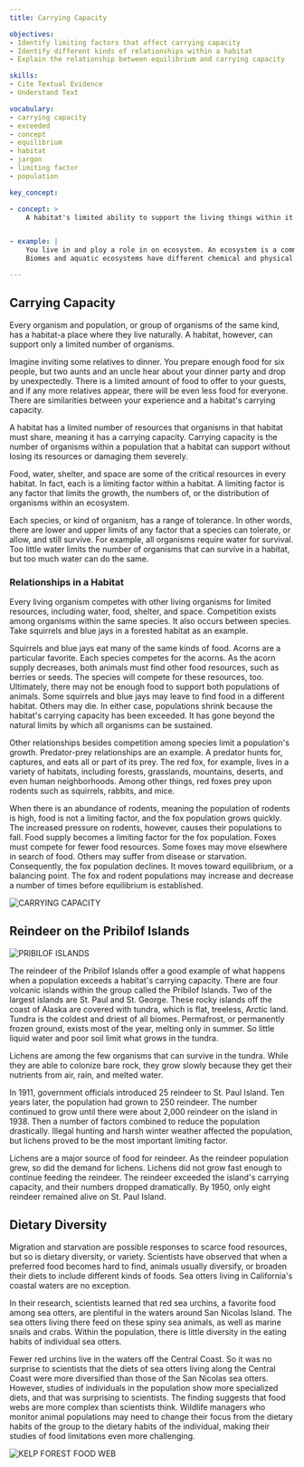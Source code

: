 ```yaml
---
title: Carrying Capacity

objectives:
- Identify limiting factors that affect carrying capacity
- Identify different kinds of relationships within a habitat
- Explain the relationship between equilibrium and carrying capacity

skills:
- Cite Textual Evidence
- Understand Text

vocabulary:
- carrying capacity
- exceeded
- concept
- equilibrium
- habitat
- jargon
- limiting factor
- population

key_concept:

- concept: >
    A habitat's limited ability to support the living things within it is called its carrying capacity. Carrying capacity is shaped by limiting factors in the environment.


- example: |
    You live in and ploy a role in on ecosystem. An ecosystem is a community. or collection of populations of different plants and animals that share a physical environment. In an ecosystem. species live together and interact. Terrestrial ecosystems occur on land. Aquatic ecosystems exist in freshwater and salt water. The largest terrestrial ecosystems are called biomes, and they include different kinds of grasslands, deserts. forests. and alpine or mountain biomes.
    Biomes and aquatic ecosystems have different chemical and physical characteristics. They also have different species of organisms. Think about the plants and animals you see every day in your surroundings. You and they are part of the some ecosystem.

---
```


## Carrying Capacity

Every organism and population, or group of organisms of the same kind, has a habitat-a place where they live naturally. A habitat, however, can support only a limited number of organisms.

Imagine inviting some relatives to dinner. You prepare enough food for six people, but two aunts and an uncle hear about your dinner party and drop by unexpectedly. There is a limited amount of food to offer to your guests, and if any more relatives appear, there will be even less food for everyone. There are similarities between your experience and a habitat's carrying capacity.

A habitat has a limited number of resources that organisms in that habitat must share, meaning it has a carrying capacity. Carrying capacity is the number of organisms within a population that a habitat can support without losing its resources or damaging them severely.

Food, water, shelter, and space are some of the critical resources in every habitat. In fact, each is a limiting factor within a habitat. A limiting factor is any factor that limits the growth, the numbers of, or the distribution of organisms within an ecosystem.

Each species, or kind of organism, has a range of tolerance. In other words, there are lower and upper limits of any factor that a species can tolerate, or allow, and still survive. For example, all organisms require water for survival. Too little water limits the number of organisms that can survive in a habitat, but too much water can do the same.

### Relationships in a Habitat

Every living organism competes with other living organisms for limited resources, including water, food, shelter, and space. Competition exists among organisms within the same species. It also occurs between species. Take squirrels and blue jays in a forested habitat as an example.

Squirrels and blue jays eat many of the same kinds of food. Acorns are a particular favorite. Each species competes for the acorns. As the acorn supply decreases, both animals must find other food resources, such as berries or seeds. The species will compete for these resources, too. Ultimately, there may not be enough food to support both populations of animals. Some squirrels and blue jays may leave to find food in a different habitat. Others may die. In either case, populations shrink because the habitat's carrying capacity has been exceeded. It has gone beyond the natural limits by which all organisms can be sustained.

Other relationships besides competition among species limit a population's growth. Predator-prey relationships are an example. A predator hunts for, captures, and eats all or part of its prey. The red fox, for example, lives in a variety of habitats, including forests, grasslands, mountains, deserts, and even human neighborhoods. Among other things, red foxes prey upon rodents such as squirrels, rabbits, and mice.

When there is an abundance of rodents, meaning the population of rodents is high, food is not a limiting factor, and the fox population grows quickly. The increased pressure on rodents, however, causes their populations to fall. Food supply becomes a limiting factor for the fox population. Foxes must compete for fewer food resources. Some foxes may move elsewhere in search of food. Others may suffer from disease or starvation. Consequently, the fox population declines. It moves toward equilibrium, or a balancing point. The fox and rodent populations may increase and decrease a number of times before equilibrium is established.

![CARRYING CAPACITY]()

## Reindeer on the Pribilof Islands

![PRIBILOF ISLANDS]()

The reindeer of the Pribilof Islands offer a good example of what happens when a population exceeds a habitat's carrying capacity. There are four volcanic islands within the group called the Pribilof Islands. Two of the largest islands are St. Paul and St. George. These rocky islands off the coast of Alaska are covered with tundra, which is flat, treeless, Arctic land. Tundra is the coldest and driest of all biomes. Permafrost, or permanently frozen ground, exists most of the year, melting only in summer. So little liquid water and poor soil limit what grows in the tundra.

Lichens are among the few organisms that can survive in the tundra. While they are able to colonize bare rock, they grow slowly because they get their nutrients from air, rain, and melted water.

In 1911, government officials introduced 25 reindeer to St. Paul Island. Ten years later, the population had grown to 250 reindeer. The number continued to grow until there were about 2,000 reindeer on the island in 1938. Then a number of factors combined to reduce the population drastically. Illegal hunting and harsh winter weather affected the population, but lichens proved to be the most important limiting factor.

Lichens are a major source of food for reindeer. As the reindeer population grew, so did the demand for lichens. Lichens did not grow fast enough to continue feeding the reindeer. The reindeer exceeded the island's carrying capacity, and their numbers dropped dramatically. By 1950, only eight reindeer remained alive on St. Paul Island.

## Dietary Diversity

Migration and starvation are possible responses to scarce food resources, but so is dietary diversity, or variety. Scientists have observed that when a preferred food becomes hard to find, animals usually diversify, or broaden their diets to include different kinds of foods. Sea otters living in California's coastal waters are no exception.

In their research, scientists learned that red sea urchins, a favorite food among sea otters, are plentiful in the waters around San Nicolas Island. The sea otters living there feed on these spiny sea animals, as well as marine snails and crabs. Within the population, there is little diversity in the eating habits of individual sea otters.

Fewer red urchins live in the waters off the Central Coast. So it was no surprise to scientists that the diets of sea otters living along the Central Coast were more diversified than those of the San Nicolas sea otters. However, studies of individuals in the population show more specialized diets, and that was surprising to scientists. The finding suggests that food webs are more complex than scientists think. Wildlife managers who monitor animal populations may need to change their focus from the dietary habits of the group to the dietary habits of the individual, making their studies of food limitations even more challenging.

![KELP FOREST FOOD WEB]()